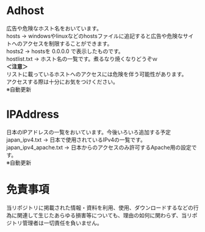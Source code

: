 # **Adhost**

広告や危険なホスト名をおいています。\
hosts → windowsやlinuxなどのhostsファイルに追記すると広告や危険なサイトへのアクセスを制限することができます。\
hosts2 → hostsを 0.0.0.0 で表示したものです。\
hostlist.txt → ホスト名の一覧です。煮るなり焼くなりどうぞｗ\
<strong>＜注意＞</strong>\
リストに載っているホストへのアクセスには危険を伴う可能性があります。\
アクセスする際は十分にお気をつけください。\
※自動更新

# **IPAddress**

日本のIPアドレスの一覧をおいています。今後いろいろ追加する予定\
japan_ipv4.txt → 日本で使用されているIPv4の一覧です。\
japan_ipv4_apache.txt → 日本からのアクセスのみ許可するApache用の設定です。\
※自動更新

# **免責事項**

当リポジトリに掲載された情報・資料を利用、使用、ダウンロードするなどの行為に関連して生じたあらゆる損害等についても、理由の如何に関わらず、当リポジトリ管理者は一切責任を負いません。
